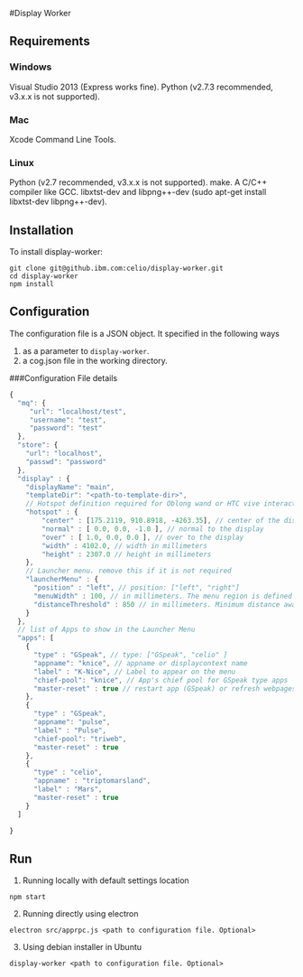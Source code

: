 #Display Worker

## Requirements
### Windows
Visual Studio 2013 (Express works fine).
Python (v2.7.3 recommended, v3.x.x is not supported).
### Mac
Xcode Command Line Tools.
### Linux
Python (v2.7 recommended, v3.x.x is not supported).
make.
A C/C++ compiler like GCC.
libxtst-dev and libpng++-dev (sudo apt-get install libxtst-dev libpng++-dev).


## Installation
To install display-worker:
```
git clone git@github.ibm.com:celio/display-worker.git
cd display-worker
npm install
```

## Configuration
The configuration file is a JSON object. It specified in the following ways
1. <The absolute or relative path to the configuration file> as a parameter to `display-worker`.
2. a cog.json file in the working directory. 

###Configuration File details
```js
{
  "mq": {
     "url": "localhost/test",
     "username": "test",
     "password": "test"
  },
  "store": {
    "url": "localhost",
    "passwd": "password" 
  },
  "display" : {
    "displayName": "main",
    "templateDir": "<path-to-template-dir>",
    // Hotspot definition required for Oblong wand or HTC vive interaction
    "hotspot" : {
        "center" : [175.2119, 910.8918, -4263.35], // center of the display in millimeters
        "normal" : [ 0.0, 0.0, -1.0 ], // normal to the display
        "over" : [ 1.0, 0.0, 0.0 ], // over to the display
        "width" : 4102.0, // width in millimeters
        "height" : 2307.0 // height in millimeters
    },
    // Launcher menu. remove this if it is not required
    "launcherMenu" : {
      "position" : "left", // position: ["left", "right"]
      "menuWidth" : 100, // in millimeters. The menu region is defined as a hotspot. this setting specifies the width. The height and center are derived from the display's hotspot specification
      "distanceThreshold" : 850 // in millimeters. Minimum distance away from display required to show the launcherMenu 
    }
  },
  // list of Apps to show in the Launcher Menu
  "apps": [
    {
      "type" : "GSpeak", // type: ["GSpeak", "celio" ]
      "appname": "knice", // appname or displaycontext name
      "label" : "K-Nice", // Label to appear on the menu
      "chief-pool": "knice", // App's chief pool for GSpeak type apps
      "master-reset" : true // restart app (GSpeak) or refresh webpages of the app (CELIO)
    },
    {
      "type" : "GSpeak",
      "appname": "pulse",
      "label" : "Pulse",
      "chief-pool": "triweb",
      "master-reset" : true
    },
    {
      "type" : "celio",
      "appname" : "triptomarsland",
      "label" : "Mars",
      "master-reset" : true
    }
  ]

}

```


## Run
1. Running locally with default settings location
```
npm start
```

2. Running directly using electron

```
electron src/apprpc.js <path to configuration file. Optional>
```

3. Using debian installer in Ubuntu
```
display-worker <path to configuration file. Optional>
```